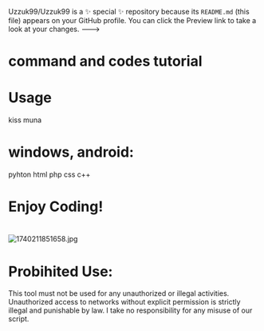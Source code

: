 
Uzzuk99/Uzzuk99 is a ✨ special ✨ repository because its `README.md` (this file) appears on your GitHub profile.
You can click the Preview link to take a look at your changes.
--->

# command and codes tutorial
# Usage

kiss muna
# windows, android:
pyhton
html
php
css
c++
# Enjoy Coding!
# 
![1740211851658.jpg](https://github.com/user-attachments/assets/a9820199-ca7e-4728-9fa3-98b93f534651)
# Probihited Use:
This tool must not be used for any unauthorized or illegal activities. 
Unauthorized access to networks without explicit permission is strictly illegal and punishable by law. 
I take no responsibility for any misuse of our script.